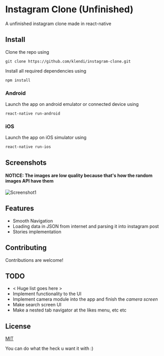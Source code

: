 # Instagram Clone (Unfinished)
A unfinished instagram clone made in react-native

## Install
Clone the repo using

    git clone https://github.com/klendi/instagram-clone.git

Install all required dependencies using

    npm install


### Android
Launch the app on android emulator or connected device using

    react-native run-android
### iOS
Launch the app on iOS simulator using

    react-native run-ios

## Screenshots
#### NOTICE: The images are low quality because that's how the random images API have them
![Screenshot1](https://github.com/klendi/instagram-clone/blob/master/screenshots/s1.png)

## Features
* Smooth Navigation
* Loading data in JSON from internet and parsing it into instagram post
* Stories implementation

## Contributing
Contributions are welcome!

## TODO
* < Huge list goes here >
* Implement functionality to the UI
* Implement camera module into the app and finish the *camera screen*
* Make search screen UI
* Make a nested tab navigator at the likes menu, etc etc

## License
[MIT](LICENSE)

 You can do what the heck u want it with :)

